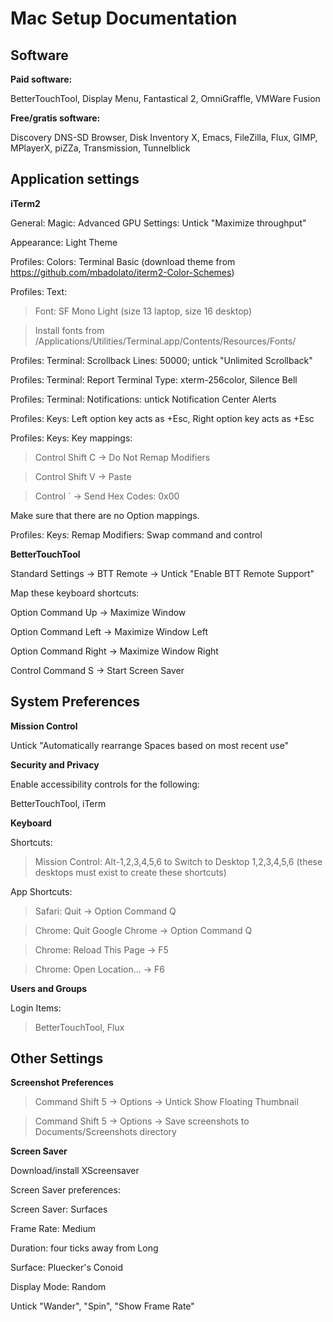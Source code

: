 # Mac Setup Documentation

## Software

**Paid software:**

BetterTouchTool, Display Menu, Fantastical 2, OmniGraffle, VMWare Fusion

**Free/gratis software:**

Discovery DNS-SD Browser, Disk Inventory X, Emacs, FileZilla, Flux, GIMP, MPlayerX, piZZa, Transmission, Tunnelblick

## Application settings

**iTerm2**

General: Magic: Advanced GPU Settings: Untick "Maximize throughput"

Appearance: Light Theme

Profiles: Colors: Terminal Basic (download theme from https://github.com/mbadolato/iterm2-Color-Schemes)

Profiles: Text:

> Font: SF Mono Light (size 13 laptop, size 16 desktop)

> Install fonts from /Applications/Utilities/Terminal.app/Contents/Resources/Fonts/

Profiles: Terminal: Scrollback Lines: 50000; untick "Unlimited Scrollback"

Profiles: Terminal: Report Terminal Type: xterm-256color, Silence Bell

Profiles: Terminal: Notifications: untick Notification Center Alerts

Profiles: Keys: Left option key acts as +Esc, Right option key acts as +Esc

Profiles: Keys: Key mappings:

> Control Shift C -> Do Not Remap Modifiers

> Control Shift V -> Paste

> Control ` -> Send Hex Codes: 0x00

Make sure that there are no Option <arrow key> mappings.

Profiles: Keys: Remap Modifiers: Swap command and control

**BetterTouchTool**

Standard Settings -> BTT Remote -> Untick "Enable BTT Remote Support"

Map these keyboard shortcuts:

Option Command Up -> Maximize Window

Option Command Left -> Maximize Window Left

Option Command Right -> Maximize Window Right

Control Command S -> Start Screen Saver

## System Preferences

**Mission Control**

Untick "Automatically rearrange Spaces based on most recent use"

**Security and Privacy**

Enable accessibility controls for the following:

BetterTouchTool, iTerm

**Keyboard**

Shortcuts:

> Mission Control: Alt-1,2,3,4,5,6 to Switch to Desktop 1,2,3,4,5,6 (these desktops must exist to create these shortcuts)

App Shortcuts:

> Safari: Quit -> Option Command Q

> Chrome: Quit Google Chrome -> Option Command Q

> Chrome: Reload This Page -> F5

> Chrome: Open Location... -> F6

**Users and Groups**

Login Items:

> BetterTouchTool, Flux

## Other Settings

**Screenshot Preferences**

> Command Shift 5 -> Options -> Untick Show Floating Thumbnail

> Command Shift 5 -> Options -> Save screenshots to Documents/Screenshots directory

**Screen Saver**

Download/install XScreensaver

Screen Saver preferences:

Screen Saver: Surfaces

Frame Rate: Medium

Duration: four ticks away from Long

Surface: Pluecker's Conoid

Display Mode: Random

Untick "Wander", "Spin", "Show Frame Rate"
